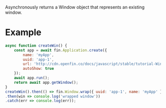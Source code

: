 Asynchronously returns a Window object that represents an existing window.
# Example
```js
async function createWin() {
    const app = await fin.Application.create({
        name: 'myApp',
        uuid: 'app-1',
        url: 'http://cdn.openfin.co/docs/javascript/stable/tutorial-Window.wrap.html',
        autoShow: true
    });
    await app.run();
    return await app.getWindow();
}
createWin().then(() => fin.Window.wrap({ uuid: 'app-1', name: 'myApp' }))
.then(win => console.log('wrapped window'))
.catch(err => console.log(err));
```
